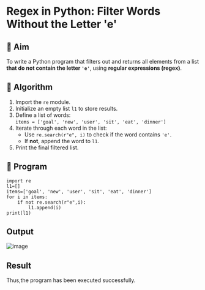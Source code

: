# Regex in Python: Filter Words Without the Letter 'e'

## 🎯 Aim
To write a Python program that filters out and returns all elements from a list **that do not contain the letter `'e'`**, using **regular expressions (regex)**.

## 🧠 Algorithm
1. Import the `re` module.
2. Initialize an empty list `l1` to store results.
3. Define a list of words:  
   `items = ['goal', 'new', 'user', 'sit', 'eat', 'dinner']`
4. Iterate through each word in the list:
   - Use `re.search(r"e", i)` to check if the word contains `'e'`.
   - If **not**, append the word to `l1`.
5. Print the final filtered list.

## 🧾 Program
```
import re 
l1=[] 
items=['goal', 'new', 'user', 'sit', 'eat', 'dinner'] 
for i in items: 
    if not re.search(r"e",i): 
        l1.append(i) 
print(l1)
```
## Output
![image](https://github.com/user-attachments/assets/78a1ecb2-3893-4108-8ff4-5caa7deda597)

## Result
Thus,the program has been executed successfully.
